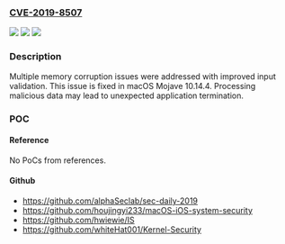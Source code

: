 ### [CVE-2019-8507](https://cve.mitre.org/cgi-bin/cvename.cgi?name=CVE-2019-8507)
![](https://img.shields.io/static/v1?label=Product&message=macOS&color=blue)
![](https://img.shields.io/static/v1?label=Version&message=%3C%20macOS%20Mojave%2010.14.4%20&color=brighgreen)
![](https://img.shields.io/static/v1?label=Vulnerability&message=Processing%20malicious%20data%20may%20lead%20to%20unexpected%20application%20termination&color=brighgreen)

### Description

Multiple memory corruption issues were addressed with improved input validation. This issue is fixed in macOS Mojave 10.14.4. Processing malicious data may lead to unexpected application termination.

### POC

#### Reference
No PoCs from references.

#### Github
- https://github.com/alphaSeclab/sec-daily-2019
- https://github.com/houjingyi233/macOS-iOS-system-security
- https://github.com/hwiewie/IS
- https://github.com/whiteHat001/Kernel-Security

